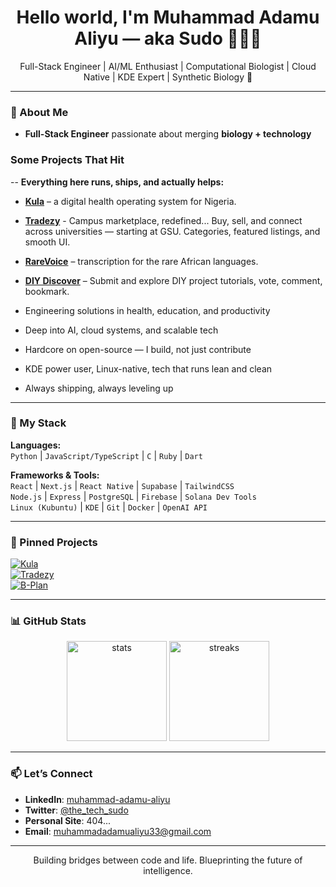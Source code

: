 <h1 align="center">Hello world, I'm Muhammad Adamu Aliyu — aka Sudo 👨🏻‍💻</h1>

<p align="center">
  Full-Stack Engineer | AI/ML Enthusiast | Computational Biologist | Cloud Native | KDE Expert | Synthetic Biology 🧬
</p>

---

### 🚀 About Me

- **Full-Stack Engineer** passionate about merging **biology + technology**

### Some Projects That Hit

-- **Everything here runs, ships, and actually helps:**

  - **[Kula](#)** – a digital health operating system for Nigeria.
  - **[Tradezy](https://tradezy-rho.vercel.app/home)** - Campus marketplace, redefined... Buy, sell, and connect across universities — starting at GSU. Categories, featured listings, and smooth UI.
  - **[RareVoice](#)** – transcription for the rare African languages.  
  - **[DIY Discover](#)** – Submit and explore DIY project tutorials, vote, comment, bookmark.

- Engineering solutions in health, education, and productivity

- Deep into AI, cloud systems, and scalable tech

- Hardcore on open-source — I build, not just contribute

- KDE power user, Linux-native, tech that runs lean and clean

- Always shipping, always leveling up

---

### 🧰 My Stack

**Languages:**  
`Python` | `JavaScript/TypeScript` | `C` | `Ruby` | `Dart`  

**Frameworks & Tools:**  
`React` | `Next.js` | `React Native` | `Supabase` | `TailwindCSS`  
`Node.js` | `Express` | `PostgreSQL` | `Firebase` | `Solana Dev Tools`  
`Linux (Kubuntu)` | `KDE` | `Git` | `Docker` | `OpenAI API`

---

### 📌 Pinned Projects

[![Kula](https://github-readme-stats.vercel.app/api/pin/?username=MuhammadAdamuAliyu&repo=Kula&theme=radical)](https://github.com/MuhammadAdamuAliyu/Kula)  
[![Tradezy](https://tradezy-rho.vercel.app/home)](https://github.com/Adams-404/gsu-market-hub)  
[![B-Plan](https://github-readme-stats.vercel.app/api/pin/?username=MuhammadAdamuAliyu&repo=B-Plan&theme=radical)](https://github.com/MuhammadAdamuAliyu/B-Plan)

---

### 📊 GitHub Stats

<p align="center">
  <img src="https://github-readme-stats.vercel.app/api?username=MuhammadAdamuAliyu&show_icons=true&theme=radical" alt="stats" height="160"/>
  <img src="https://streak-stats.demolab.com/?user=MuhammadAdamuAliyu&theme=radical" alt="streaks" height="160"/>
</p>

---

### 📫 Let’s Connect

- **LinkedIn**: [muhammad-adamu-aliyu](https://www.linkedin.com/in/mohammed-aliyu-853a7a254)  
- **Twitter**: [@the_tech_sudo](https://twitter.com/_adam_alee)  
- **Personal Site**: 404...  
- **Email**: muhammadadamualiyu33@gmail.com

---

<p align="center">Building bridges between code and life. Blueprinting the future of intelligence.</p>
